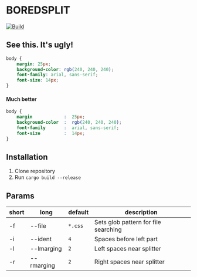 # BOREDSPLIT
[![Build](https://github.com/clowzed/boredsplit/actions/workflows/rust.yml/badge.svg)](https://github.com/clowzed/boredsplit/actions/workflows/rust.yml)
## See this. It's ugly!
```css
body {
    margin: 25px;
    background-color: rgb(240, 240, 240);
    font-family: arial, sans-serif;
    font-size: 14px;
}
```
#### Much better
```css
body {
    margin            :  25px;
    background-color  :  rgb(240, 240, 240);
    font-family       :  arial, sans-serif;
    font-size         :  14px;
}
```

## Installation
1) Clone repository
2) Run `cargo build --release`



## Params
| short | long       | default | description                          |
|-------|------------|---------|--------------------------------------|
| -f    | --file     | `*.css` | Sets glob pattern for file searching |
| -i    | --ident    | `4`     | Spaces before left part              |
| -l    | --lmarging | `2`     | Left spaces near splitter            |
| -r    | --rmarging | `2`     | Right spaces near splitter           |

